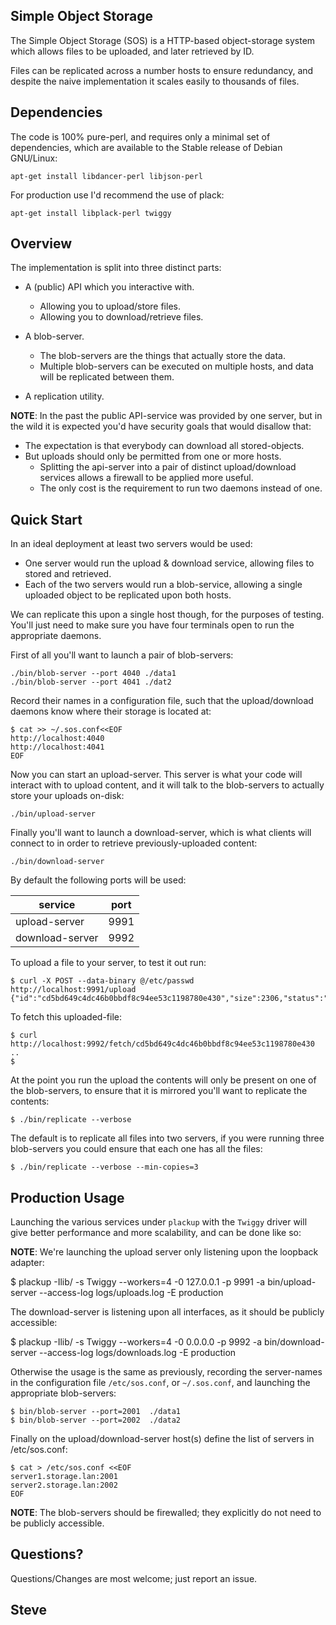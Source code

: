 Simple Object Storage
---------------------

The Simple Object Storage (SOS) is a HTTP-based object-storage system
which allows files to be uploaded, and later retrieved by ID.

Files can be replicated across a number hosts to ensure redundancy,
and despite the naive implementation it scales easily to thousands of files.


Dependencies
------------

The code is 100% pure-perl, and requires only a minimal set of dependencies, which are available to the Stable release of Debian GNU/Linux:

    apt-get install libdancer-perl libjson-perl

For production use I'd recommend the use of plack:

    apt-get install libplack-perl twiggy



Overview
--------

The implementation is split into three distinct parts:

* A (public) API which you interactive with.
    * Allowing you to upload/store files.
    * Allowing you to download/retrieve files.

* A blob-server.
    * The blob-servers are the things that actually store the data.
    * Multiple blob-servers can be executed on multiple hosts, and data will be replicated between them.

* A replication utility.

**NOTE**: In the past the public API-service was provided by one server, but in the wild it is expected you'd have security goals that would disallow that:

* The expectation is that everybody can download all stored-objects.
* But uploads should only be permitted from one or more hosts.
    * Splitting the api-server into a pair of distinct upload/download services allows a firewall to be applied more useful.
    * The only cost is the requirement to run two daemons instead of one.



Quick Start
-----------

In an ideal deployment at least two servers would be used:

* One server would run the upload & download service, allowing files to stored and retrieved.
* Each of the two servers would run a blob-service, allowing a single uploaded object to be replicated upon both hosts.

We can replicate this upon a single host though, for the purposes of testing.  You'll just need to make sure you have four terminals open to run the appropriate daemons.

First of all you'll want to launch a pair of blob-servers:

    ./bin/blob-server --port 4040 ./data1
    ./bin/blob-server --port 4041 ./dat2

  Record their names in a configuration file, such that the upload/download daemons know where their storage is located at:

    $ cat >> ~/.sos.conf<<EOF
    http://localhost:4040
    http://localhost:4041
    EOF

Now you can start an upload-server.  This server is what your code will interact with to upload content, and it will talk to the blob-servers to actually store your uploads on-disk:

    ./bin/upload-server

Finally you'll want to launch a download-server, which is what clients will connect to in order to retrieve previously-uploaded content:

    ./bin/download-server


By default the following ports will be used:

|service          | port |
|---------------- | ---- |
| upload-server   | 9991 |
| download-server | 9992 |

To upload a file to your server, to test it out run:

    $ curl -X POST --data-binary @/etc/passwd  http://localhost:9991/upload
    {"id":"cd5bd649c4dc46b0bbdf8c94ee53c1198780e430","size":2306,"status":"OK"}

To fetch this uploaded-file:

    $ curl http://localhost:9992/fetch/cd5bd649c4dc46b0bbdf8c94ee53c1198780e430
    ..
    $

At the point you run the upload the contents will only be present on one of the blob-servers, to ensure that it is mirrored you'll want to replicate the contents:

    $ ./bin/replicate --verbose

The default is to replicate all files into two servers, if you were running three blob-servers you could ensure that each one has all the files:

    $ ./bin/replicate --verbose --min-copies=3




Production Usage
----------------

Launching the various services under `plackup` with the `Twiggy` driver will give better performance and more scalability, and can be done like so:

**NOTE**: We're launching the upload server only listening upon the loopback adapter:

   $ plackup -Ilib/ -s Twiggy --workers=4 -0 127.0.0.1 -p 9991 -a bin/upload-server --access-log logs/uploads.log -E production

The download-server is listening upon all interfaces, as it should be publicly accessible:

   $ plackup -Ilib/  -s Twiggy --workers=4 -0 0.0.0.0 -p 9992 -a bin/download-server --access-log logs/downloads.log -E production

Otherwise the usage is the same as previously, recording the server-names in the configuration file `/etc/sos.conf`, or `~/.sos.conf`, and launching the appropriate blob-servers:

    $ bin/blob-server --port=2001  ./data1
    $ bin/blob-server --port=2002  ./data2

Finally on the upload/download-server host(s) define the list of servers in /etc/sos.conf:

    $ cat > /etc/sos.conf <<EOF
    server1.storage.lan:2001
    server2.storage.lan:2002
    EOF

**NOTE**: The blob-servers should be firewalled; they explicitly do not need to be publicly accessible.


Questions?
----------

Questions/Changes are most welcome; just report an issue.

Steve
-- 
